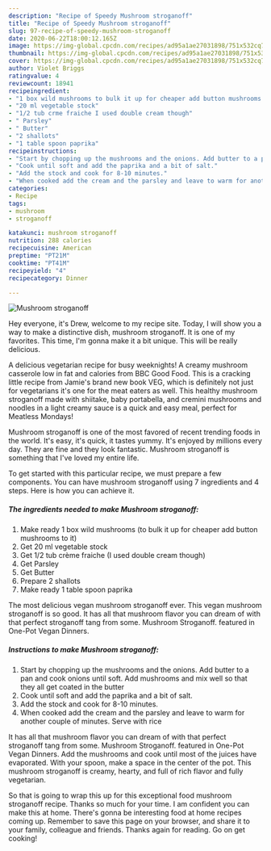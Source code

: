 ```yaml
---
description: "Recipe of Speedy Mushroom stroganoff"
title: "Recipe of Speedy Mushroom stroganoff"
slug: 97-recipe-of-speedy-mushroom-stroganoff
date: 2020-06-22T18:00:12.165Z
image: https://img-global.cpcdn.com/recipes/ad95a1ae27031898/751x532cq70/mushroom-stroganoff-recipe-main-photo.jpg
thumbnail: https://img-global.cpcdn.com/recipes/ad95a1ae27031898/751x532cq70/mushroom-stroganoff-recipe-main-photo.jpg
cover: https://img-global.cpcdn.com/recipes/ad95a1ae27031898/751x532cq70/mushroom-stroganoff-recipe-main-photo.jpg
author: Violet Briggs
ratingvalue: 4
reviewcount: 18941
recipeingredient:
- "1 box wild mushrooms to bulk it up for cheaper add button mushrooms to it"
- "20 ml vegetable stock"
- "1/2 tub crme fraiche I used double cream though"
- " Parsley"
- " Butter"
- "2 shallots"
- "1 table spoon paprika"
recipeinstructions:
- "Start by chopping up the mushrooms and the onions. Add butter to a pan and cook onions until soft. Add mushrooms and mix well so that they all get coated in the butter"
- "Cook until soft and add the paprika and a bit of salt."
- "Add the stock and cook for 8-10 minutes."
- "When cooked add the cream and the parsley and leave to warm for another couple of minutes. Serve with rice"
categories:
- Recipe
tags:
- mushroom
- stroganoff

katakunci: mushroom stroganoff 
nutrition: 288 calories
recipecuisine: American
preptime: "PT21M"
cooktime: "PT41M"
recipeyield: "4"
recipecategory: Dinner

---
```



![Mushroom stroganoff](https://img-global.cpcdn.com/recipes/ad95a1ae27031898/751x532cq70/mushroom-stroganoff-recipe-main-photo.jpg)

Hey everyone, it's Drew, welcome to my recipe site. Today, I will show you a way to make a distinctive dish, mushroom stroganoff. It is one of my favorites. This time, I'm gonna make it a bit unique. This will be really delicious.

A delicious vegetarian recipe for busy weeknights! A creamy mushroom casserole low in fat and calories from BBC Good Food. This is a cracking little recipe from Jamie&#39;s brand new book VEG, which is definitely not just for vegetarians it&#39;s one for the meat eaters as well. This healthy mushroom stroganoff made with shiitake, baby portabella, and cremini mushrooms and noodles in a light creamy sauce is a quick and easy meal, perfect for Meatless Mondays!

Mushroom stroganoff is one of the most favored of recent trending foods in the world. It's easy, it's quick, it tastes yummy. It's enjoyed by millions every day. They are fine and they look fantastic. Mushroom stroganoff is something that I've loved my entire life.


To get started with this particular recipe, we must prepare a few components. You can have mushroom stroganoff using 7 ingredients and 4 steps. Here is how you can achieve it.

<!--inarticleads1-->

##### The ingredients needed to make Mushroom stroganoff:

1. Make ready 1 box wild mushrooms (to bulk it up for cheaper add button mushrooms to it)
1. Get 20 ml vegetable stock
1. Get 1/2 tub crème fraiche (I used double cream though)
1. Get  Parsley
1. Get  Butter
1. Prepare 2 shallots
1. Make ready 1 table spoon paprika


The most delicious vegan mushroom stroganoff ever. This vegan mushroom stroganoff is so good. It has all that mushroom flavor you can dream of with that perfect stroganoff tang from some. Mushroom Stroganoff. featured in One-Pot Vegan Dinners. 

<!--inarticleads2-->

##### Instructions to make Mushroom stroganoff:

1. Start by chopping up the mushrooms and the onions. Add butter to a pan and cook onions until soft. Add mushrooms and mix well so that they all get coated in the butter
1. Cook until soft and add the paprika and a bit of salt.
1. Add the stock and cook for 8-10 minutes.
1. When cooked add the cream and the parsley and leave to warm for another couple of minutes. Serve with rice


It has all that mushroom flavor you can dream of with that perfect stroganoff tang from some. Mushroom Stroganoff. featured in One-Pot Vegan Dinners. Add the mushrooms and cook until most of the juices have evaporated. With your spoon, make a space in the center of the pot. This mushroom stroganoff is creamy, hearty, and full of rich flavor and fully vegetarian. 

So that is going to wrap this up for this exceptional food mushroom stroganoff recipe. Thanks so much for your time. I am confident you can make this at home. There's gonna be interesting food at home recipes coming up. Remember to save this page on your browser, and share it to your family, colleague and friends. Thanks again for reading. Go on get cooking!
